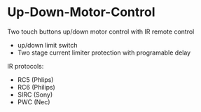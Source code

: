# Up-Down-Motor-Control
Two touch buttons up/down motor control with IR remote control

   - up/down limit switch
   - Two stage current limiter protection with programable delay

IR protocols:
   - RC5  (Phlips)
   - RC6  (Philips)
   - SIRC (Sony)
   - PWC  (Nec)
